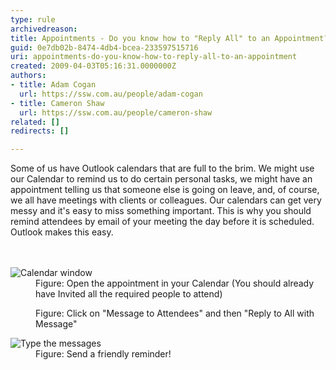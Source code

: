 ```yaml
---
type: rule
archivedreason: 
title: Appointments - Do you know how to "Reply All" to an Appointment?
guid: 0e7db02b-8474-4db4-bcea-233597515716
uri: appointments-do-you-know-how-to-reply-all-to-an-appointment
created: 2009-04-03T05:16:31.0000000Z
authors:
- title: Adam Cogan
  url: https://ssw.com.au/people/adam-cogan
- title: Cameron Shaw
  url: https://ssw.com.au/people/cameron-shaw
related: []
redirects: []

---
```



Some of us have Outlook calendars that are full to the brim. We might use our Calendar to remind us to do certain personal tasks, we might have an appointment telling us that someone else is going on leave, and, of course, we all have meetings with clients or colleagues. Our calendars can get very messy and it's easy to miss something important. This is why you should remind attendees by email of your meeting the day before it is scheduled. Outlook makes this easy.
<br>
<br><excerpt class='endintro'></excerpt><br>
<dl class="image"><dt><img class="ms-rteCustom-ImageArea" alt="Calendar window" src="/PublishingImages/betterMeeting1_small.jpg" /></dt><dd>Figure&#58;&#160;Open the appointment in your Calendar (You should already have Invited all the required people to attend)</dd></dl><dl class="image"><dt><img src="/PublishingImages/Appt-ReplyAllWithMessage.jpg" alt="" /></dt><dd>Figure&#58; Click on &quot;Message to Attendees&quot; and then &quot;Reply to All with Message&quot;</dd></dl><dl class="image"><dt><img alt="Type the messages" src="/PublishingImages/betterMeeting4_small.jpg" /> </dt><dd>Figure&#58; Send a friendly reminder!</dd></dl> 


